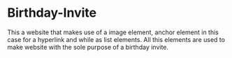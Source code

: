 # Birthday-Invite
This a website that makes use of a image element, anchor element in this case for a hyperlink and while as list elements. All this elements are used to make website with the sole purpose of a birthday invite.
